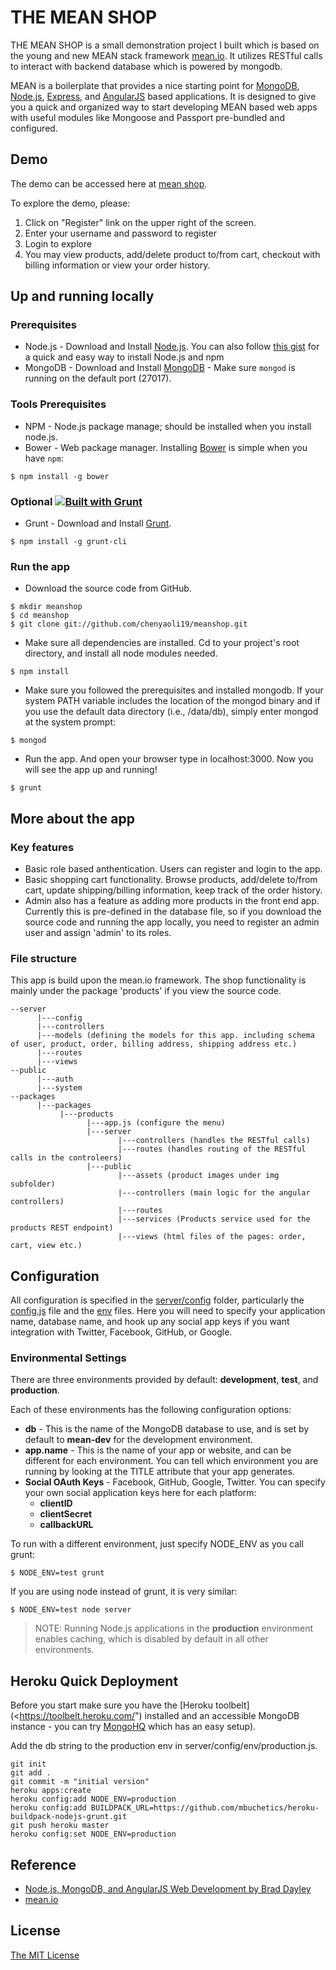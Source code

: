 # THE MEAN SHOP

THE MEAN SHOP is a small demonstration project I built which is based on the young and new MEAN stack framework [mean.io](http://mean.io/#!/). It utilizes RESTful calls to interact with backend database which is powered by mongodb. 

MEAN is a boilerplate that provides a nice starting point for [MongoDB](http://www.mongodb.org/), [Node.js](http://www.nodejs.org/), [Express](http://expressjs.com/), and [AngularJS](http://angularjs.org/) based applications. It is designed to give you a quick and organized way to start developing MEAN based web apps with useful modules like Mongoose and Passport pre-bundled and configured. 

## Demo
The demo can be accessed here at [mean shop](http://quiet-taiga-8190.herokuapp.com/).

To explore the demo, please:
1. Click on "Register" link on the upper right of the screen.
2. Enter your username and password to register
3. Login to explore
4. You may view products, add/delete product to/from cart, checkout with billing information or view your order history.

## Up and running locally

### Prerequisites
* Node.js - Download and Install [Node.js](http://www.nodejs.org/download/). You can also follow [this gist](https://gist.github.com/isaacs/579814) for a quick and easy way to install Node.js and npm
* MongoDB - Download and Install [MongoDB](http://docs.mongodb.org/manual/installation/) - Make sure `mongod` is running on the default port (27017).

### Tools Prerequisites
* NPM - Node.js package manage; should be installed when you install node.js.
* Bower - Web package manager. Installing [Bower](http://bower.io/) is simple when you have `npm`:

```
$ npm install -g bower
```

### Optional [![Built with Grunt](https://cdn.gruntjs.com/builtwith.png)](http://gruntjs.com/)
* Grunt - Download and Install [Grunt](http://gruntjs.com).
```
$ npm install -g grunt-cli
```

### Run the app
* Download the source code from GitHub.
```
$ mkdir meanshop
$ cd meanshop
$ git clone git://github.com/chenyaoli19/meanshop.git
```
* Make sure all dependencies are installed. Cd to your project's root directory, and install all node modules needed.
```
$ npm install
```
* Make sure you followed the prerequisites and installed mongodb. If your system PATH variable includes the location of the mongod binary and if you use the default data directory (i.e., /data/db), simply enter mongod at the system prompt:
```
$ mongod
```
* Run the app. And open your browser type in localhost:3000. Now you will see the app up and running! 
```
$ grunt
```

## More about the app
### Key features
* Basic role based anthentication. Users can register and login to the app. 
* Basic shopping cart functionality. Browse products, add/delete to/from cart, update shipping/billing information, keep track of the order history.
* Admin also has a feature as adding more products in the front end app. Currently this is pre-defined in the database file, so if you download the source code and running the app locally, you need to register an admin user and assign 'admin' to its roles.

### File structure
This app is build upon the mean.io framework. The shop functionality is mainly under the package 'products' if you view the source code.
```
--server
      |---config
      |---controllers
      |---models (defining the models for this app. including schema of user, product, order, billing address, shipping address etc.)
      |---routes
      |---views
--public
      |---auth
      |---system
--packages
      |---packages
           |---products
                 |---app.js (configure the menu)
                 |---server
                        |---controllers (handles the RESTful calls)
                        |---routes (handles routing of the RESTful calls in the controleers)
                 |---public
                        |---assets (product images under img subfolder)
                        |---controllers (main logic for the angular controllers)
                        |---routes 
                        |---services (Products service used for the products REST endpoint)
                        |---views (html files of the pages: order, cart, view etc.)
```

## Configuration
All configuration is specified in the [server/config](server/config/) folder, particularly the [config.js](server/config/config.js) file and the [env](server/config/env/) files. Here you will need to specify your application name, database name, and hook up any social app keys if you want integration with Twitter, Facebook, GitHub, or Google.

### Environmental Settings

There are three environments provided by default: __development__, __test__, and __production__.

Each of these environments has the following configuration options:

 * __db__ - This is the name of the MongoDB database to use, and is set by default to __mean-dev__ for the development environment.
* __app.name__ - This is the name of your app or website, and can be different for each environment. You can tell which environment you are running by looking at the TITLE attribute that your app generates.
* __Social OAuth Keys__ - Facebook, GitHub, Google, Twitter. You can specify your own social application keys here for each platform:
  * __clientID__
  * __clientSecret__
  * __callbackURL__

To run with a different environment, just specify NODE_ENV as you call grunt:

    $ NODE_ENV=test grunt

If you are using node instead of grunt, it is very similar:

    $ NODE_ENV=test node server

> NOTE: Running Node.js applications in the __production__ environment enables caching, which is disabled by default in all other environments.

## Heroku Quick Deployment
Before you start make sure you have the [Heroku toolbelt](<https://toolbelt.heroku.com/")
installed and an accessible MongoDB instance - you can try [MongoHQ](http://www.mongohq.com/)
which has an easy setup).

Add the db string to the production env in server/config/env/production.js.

```
git init
git add .
git commit -m "initial version"
heroku apps:create
heroku config:add NODE_ENV=production
heroku config:add BUILDPACK_URL=https://github.com/mbuchetics/heroku-buildpack-nodejs-grunt.git
git push heroku master
heroku config:set NODE_ENV=production
```

## Reference
  * [Node.js, MongoDB, and AngularJS Web Development by Brad Dayley](http://www.amazon.com/Node-js-MongoDB-AngularJS-Development-Developers/dp/0321995783/ref=sr_1_1?ie=UTF8&qid=1404013795&sr=8-1&keywords=Brad+Dayley)
  * [mean.io](http://mean.io/#!/docs)

## License
[The MIT License](http://opensource.org/licenses/MIT)

